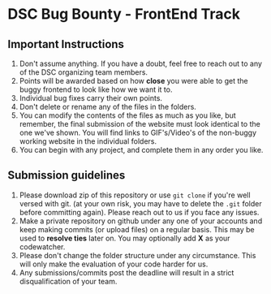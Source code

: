 # DSC Bug Bounty - FrontEnd Track

## Important Instructions

1. Don't assume anything. If you have a doubt, feel free to reach out to any of the DSC organizing team members.
2. Points will be awarded based on how <b>close</b> you were able to get the buggy frontend to look like how we want it to.
3. Individual bug fixes carry their own points.
4. Don't delete or rename any of the files in the folders.
5. You can modify the contents of the files as much as you like, but remember, the final submission of the website must look identical to the one we've shown. You will find links to GIF's/Video's of the non-buggy working website in the individual folders.
6. You can begin with any project, and complete them in any order you like.

## Submission guidelines

1. Please download zip of this repository or use `git clone` if you're well versed with git. (at your own risk, you may have to delete the `.git` folder before committing again). Please reach out to us if you face any issues.
2. Make a private repository on github under any one of your accounts and keep making commits (or upload files) on a regular basis. This may be used to <b>resolve ties</b> later on. You may optionally add <b>X</b> as your codewatcher.
3. Please don't change the folder structure under any circumstance. This will only make the evaluation of your code harder for us.
4. Any submissions/commits post the deadline will result in a strict disqualification of your team.